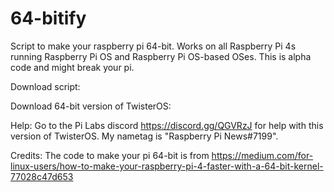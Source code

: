 # 64-bitify
Script to make your raspberry pi 64-bit. Works on all Raspberry Pi 4s running Raspberry Pi OS and Raspberry Pi OS-based OSes. This is alpha code and might break your pi. 

Download script:

Download 64-bit version of TwisterOS:

Help: Go to the Pi Labs discord https://discord.gg/QGVRzJ for help with this version of TwisterOS. My nametag is "Raspberry Pi News#7199".

Credits: The code to make your pi 64-bit is from https://medium.com/for-linux-users/how-to-make-your-raspberry-pi-4-faster-with-a-64-bit-kernel-77028c47d653

